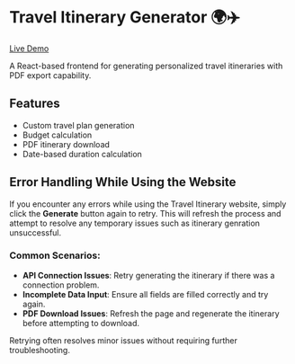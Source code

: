 # Travel Itinerary Generator 🌍✈️
[Live Demo](https://your-render-app-url.onrender.com)

A React-based frontend for generating personalized travel itineraries with PDF export capability.

## Features
- Custom travel plan generation
- Budget calculation
- PDF itinerary download
- Date-based duration calculation

## Error Handling While Using the Website

If you encounter any errors while using the Travel Itinerary website, simply click the **Generate** button again to retry. This will refresh the process and attempt to resolve any temporary issues such as itinerary genration unsuccessful.

### Common Scenarios:
- **API Connection Issues**: Retry generating the itinerary if there was a connection problem.
- **Incomplete Data Input**: Ensure all fields are filled correctly and try again.
- **PDF Download Issues**: Refresh the page and regenerate the itinerary before attempting to download.

Retrying often resolves minor issues without requiring further troubleshooting.
